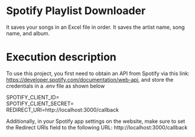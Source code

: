 # Spotify Playlist Downloader
 It saves your songs in an Excel file in order. It saves the artist name, song name, and album.

# Execution description
 To use this project, you first need to obtain an API from Spotify via this link: https://developer.spotify.com/documentation/web-api, and store the credentials in a .env file as shown below

 SPOTIFY_CLIENT_ID=  
 SPOTIFY_CLIENT_SECRET=  
 REDIRECT_URI=http://localhost:3000/callback

Additionally, in your Spotify app settings on the website, make sure to set the Redirect URIs field to the following URL: http://localhost:3000/callback
